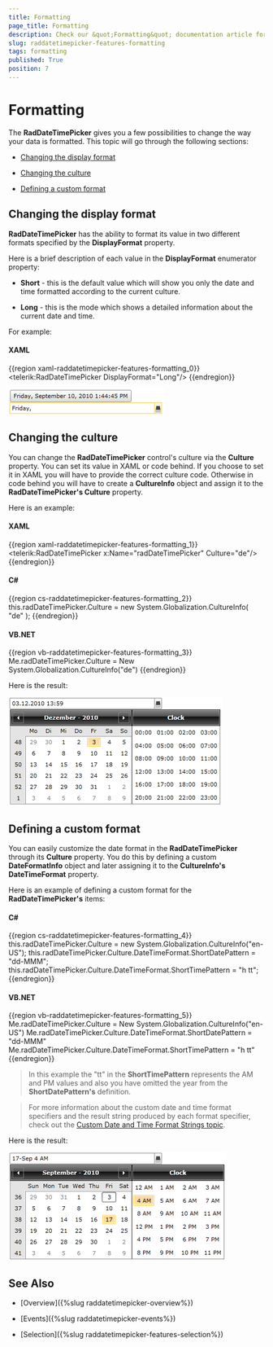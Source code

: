 ```yaml
---
title: Formatting
page_title: Formatting
description: Check our &quot;Formatting&quot; documentation article for the RadDateTimePicker {{ site.framework_name }} control.
slug: raddatetimepicker-features-formatting
tags: formatting
published: True
position: 7
---
```


# Formatting

The __RadDateTimePicker__ gives you a few possibilities to change the way your data is formatted. This topic will go through the following sections:

* [Changing the display format](#changing-the-display-format)

* [Changing the culture](#changing-the-culture)

* [Defining a custom format](#defining-a-custom-format)

## Changing the display format

__RadDateTimePicker__ has the ability to format its value in two different formats specified by the __DisplayFormat__ property.

Here is a brief description of each value in the __DisplayFormat__ enumerator property:

* __Short__ - this is the default value which will show you only the date and time formatted according to the current culture.

* __Long__ - this is the mode which shows a detailed information about the current date and time.

For example:

#### __XAML__

{{region xaml-raddatetimepicker-features-formatting_0}}
	<telerik:RadDateTimePicker DisplayFormat="Long"/>
{{endregion}}

![WPF RadDateTimePicker Long DisplayFormat](images/dateTimePicker_features_formatting_010.png)

## Changing the culture

You can change the __RadDateTimePicker__ control's culture via the __Culture__ property. You can set its value in XAML or code behind. If you choose to set it in XAML you will have to provide the correct culture code. Otherwise in code behind you will have to create a __CultureInfo__ object and assign it to the __RadDateTimePicker's Culture__ property. 

Here is an example:

#### __XAML__

{{region xaml-raddatetimepicker-features-formatting_1}}
	<telerik:RadDateTimePicker x:Name="radDateTimePicker" Culture="de"/>
{{endregion}}

#### __C#__

{{region cs-raddatetimepicker-features-formatting_2}}
	this.radDateTimePicker.Culture = new System.Globalization.CultureInfo( "de" );
{{endregion}}

#### __VB.NET__

{{region vb-raddatetimepicker-features-formatting_3}}
	Me.radDateTimePicker.Culture = New System.Globalization.CultureInfo("de")
{{endregion}}

Here is the result:

![WPF RadDateTimePicker German Culture](images/dateTimePicker_features_formatting_020.png)

## Defining a custom format

You can easily customize the date format in the __RadDateTimePicker__ through its __Culture__ property. You do this by defining a custom __DateFormatInfo__ object and later assigning it to the __CultureInfo's DateTimeFormat__ property.

Here is an example of defining a custom format for the __RadDateTimePicker's__ items:

#### __C#__

{{region cs-raddatetimepicker-features-formatting_4}}
	this.radDateTimePicker.Culture = new System.Globalization.CultureInfo("en-US");
	this.radDateTimePicker.Culture.DateTimeFormat.ShortDatePattern = "dd-MMM";
	this.radDateTimePicker.Culture.DateTimeFormat.ShortTimePattern = "h tt";
{{endregion}}



#### __VB.NET__

{{region vb-raddatetimepicker-features-formatting_5}}
	Me.radDateTimePicker.Culture = New System.Globalization.CultureInfo("en-US")
	Me.radDateTimePicker.Culture.DateTimeFormat.ShortDatePattern = "dd-MMM"
	Me.radDateTimePicker.Culture.DateTimeFormat.ShortTimePattern = "h tt"
{{endregion}}

>In this example the "tt" in the __ShortTimePattern__ represents the AM and PM values and also you have omitted the year from the __ShortDatePattern's__ definition.

<!-- -->

>For more information about the custom date and time format specifiers and the result string produced by each format specifier, check out the [Custom Date and Time Format Strings topic](http://msdn.microsoft.com/en-us/library/8kb3ddd4.aspx).

Here is the result:

![WPF RadDateTimePicker Customized Culture Format](images/dateTimePicker_features_formatting_030.png)

## See Also

 * [Overview]({%slug raddatetimepicker-overview%})

 * [Events]({%slug raddatetimepicker-events%})

 * [Selection]({%slug raddatetimepicker-features-selection%})
